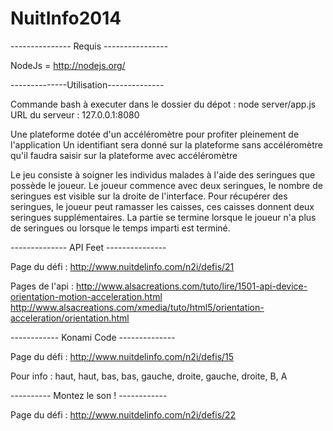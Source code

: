 NuitInfo2014
=============

--------------- Requis ----------------

NodeJs = http://nodejs.org/

--------------Utilisation--------------

Commande bash à executer dans le dossier du dépot : node server/app.js
URL du serveur : 127.0.0.1:8080

Une plateforme dotée d'un accéléromètre pour profiter pleinement de l'application
Un identifiant sera donné sur la plateforme sans accéléromètre qu'il faudra saisir sur la plateforme avec accéléromètre

Le jeu consiste à soigner les individus malades à l'aide des seringues que possède le joueur.
Le joueur commence avec deux seringues, le nombre de seringues est visible sur la droite de l'interface.
Pour récupérer des seringues, le joueur peut ramasser les caisses, ces caisses donnent deux seringues supplémentaires.
La partie se termine lorsque le joueur n'a plus de seringues ou lorsque le temps imparti est terminé.

-------------- API Feet ---------------

Page du défi : http://www.nuitdelinfo.com/n2i/defis/21

Pages de l'api : http://www.alsacreations.com/tuto/lire/1501-api-device-orientation-motion-acceleration.html
				http://www.alsacreations.com/xmedia/tuto/html5/orientation-acceleration/orientation.html


------------ Konami Code --------------

Page du défi : http://www.nuitdelinfo.com/n2i/defis/15

Pour info : haut, haut, bas, bas, gauche, droite, gauche, droite, B, A

---------- Montez le son ! ------------

Page du défi :  http://www.nuitdelinfo.com/n2i/defis/22
